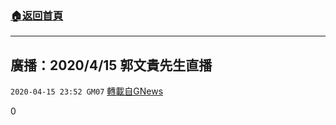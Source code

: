 ###  [:house:返回首頁](https://github.com/ourhimalayas/txt)
---

## 廣播：2020/4/15 郭文貴先生直播
`2020-04-15 23:52 GM07` [轉載自GNews](https://gnews.org/zh-hant/174176/)

0
